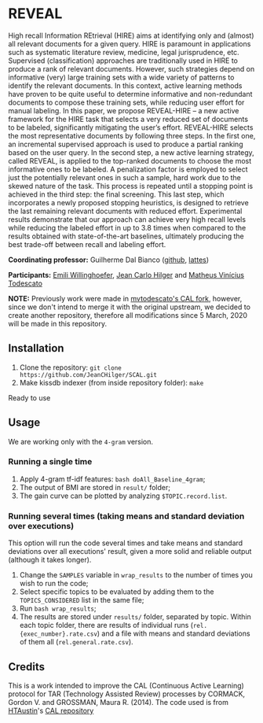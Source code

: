 # REVEAL 

High recall Information REtrieval (HIRE) aims at identifying only and (almost) all relevant documents for a given query. HIRE is paramount in applications such as systematic literature review, medicine, legal jurisprudence, etc. Supervised (classification) approaches are traditionally used in HIRE to produce a rank of relevant documents. However, such strategies depend on informative (very) large training sets with a wide variety of patterns to identify the relevant documents. In this context, active learning methods have proven to be quite useful to determine informative and non-redundant documents to compose these training sets, while reducing user effort for manual labeling. In this paper, we propose
REVEAL-HIRE – a new active framework for the HIRE task that selects a very reduced set of documents to be labeled, significantly mitigating the user’s effort. REVEAL-HIRE selects the most representative documents by following three steps. In the first one, an incremental supervised approach is used to produce a partial ranking based on the user query. In the second step, a new active learning strategy, called REVEAL, is applied to the top-ranked documents to choose the most informative ones to be labeled. A penalization factor is employed to select just the potentially relevant ones in such a sample, hard work due to the skewed nature of the task. This process is repeated until a stopping point is achieved in the third step: the final screening. This last step, which incorporates a newly proposed stopping heuristics, is designed to retrieve the last
remaining relevant documents with reduced effort. Experimental results demonstrate that our approach can achieve very high recall levels while reducing the labeled effort in up to 3.8 times when compared to the results obtained with state-of-the-art baselines, ultimately producing the best trade-off between recall and labeling effort.

**Coordinating professor:** Guilherme Dal Bianco ([github](https://github.com/dbguilherme), [lattes]( http://lattes.cnpq.br/5152594034228273))

**Participants:** [Emili Willinghoefer](https://github.com/Emiliwillinghoefer), [Jean Carlo Hilger](https://github.com/jeanchilger) and [Matheus Vinícius Todescato](https://github.com/mvtodescato)

**NOTE:** Previously work were made in [mvtodescato's CAL fork](https://github.com/mvtodescato/CAL), however, since we don't intend to merge it with the original upstream, we decided to create another repository, therefore all modifications since 5 March, 2020 will be made in this repository.

## Installation

1. Clone the repository: `git clone https://github.com/JeanCHilger/SCAL.git`
2. Make kissdb indexer (from inside repository folder): `make`

Ready to use

## Usage

We are working only with the `4-gram` version.

### Running a single time
1. Apply 4-gram tf-idf features: `bash doAll_Baseline_4gram`;
2. The output of BMI are stored in `result/` folder;
3. The gain curve can be plotted by analyzing `$TOPIC.record.list`.

### Running several times (taking means and standard deviation over executions)
This option will run the code several times and take means and standard deviations over all executions' result, given a more solid and reliable output (although it takes longer).

1. Change the `SAMPLES` variable in `wrap_results` to the number of times you wish to run the code;
2. Select specific topics to be evaluated by adding them to the `TOPICS_CONSIDERED` list in the same file;
3. Run `bash wrap_results`;
4. The results are stored under `results/` folder, separated by topic. Within each topic folder, there are results of individual runs (`rel.{exec_number}.rate.csv`) and a file with means and standard deviations of them all (`rel.general.rate.csv`).

## Credits

This is a work intended to improve the CAL (Continuous Active Learning) protocol for TAR (Technology Assisted Review) processes by CORMACK, Gordon V. and GROSSMAN, Maura R. (2014). The code used is from [HTAustin](https://github.com/HTAustin)'s [CAL repository](https://github.com/HTAustin/CAL)

